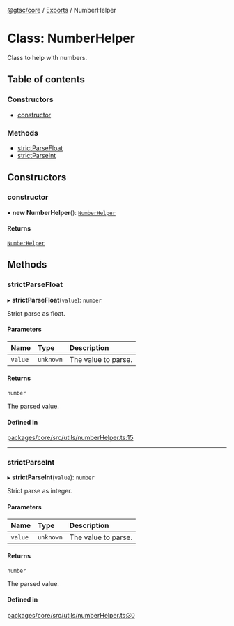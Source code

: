 [@gtsc/core](../README.md) / [Exports](../modules.md) / NumberHelper

# Class: NumberHelper

Class to help with numbers.

## Table of contents

### Constructors

- [constructor](NumberHelper.md#constructor)

### Methods

- [strictParseFloat](NumberHelper.md#strictparsefloat)
- [strictParseInt](NumberHelper.md#strictparseint)

## Constructors

### constructor

• **new NumberHelper**(): [`NumberHelper`](NumberHelper.md)

#### Returns

[`NumberHelper`](NumberHelper.md)

## Methods

### strictParseFloat

▸ **strictParseFloat**(`value`): `number`

Strict parse as float.

#### Parameters

| Name | Type | Description |
| :------ | :------ | :------ |
| `value` | `unknown` | The value to parse. |

#### Returns

`number`

The parsed value.

#### Defined in

[packages/core/src/utils/numberHelper.ts:15](https://github.com/gtscio/framework/blob/ed1186b/packages/core/src/utils/numberHelper.ts#L15)

___

### strictParseInt

▸ **strictParseInt**(`value`): `number`

Strict parse as integer.

#### Parameters

| Name | Type | Description |
| :------ | :------ | :------ |
| `value` | `unknown` | The value to parse. |

#### Returns

`number`

The parsed value.

#### Defined in

[packages/core/src/utils/numberHelper.ts:30](https://github.com/gtscio/framework/blob/ed1186b/packages/core/src/utils/numberHelper.ts#L30)
